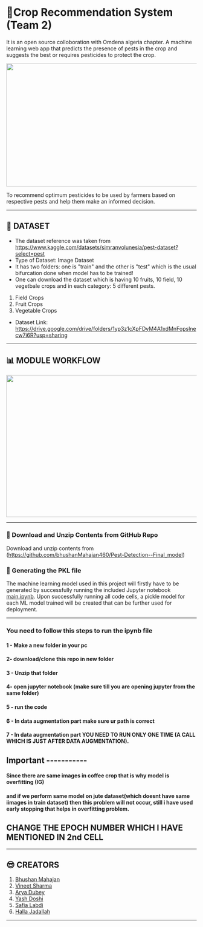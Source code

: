 # **:ear_of_rice:Crop Recommendation System (Team 2)**

It is an open source colloboration with Omdena algeria chapter. A machine learning web app that predicts the presence of pests in the crop and suggests the best or requires pesticides to protect the crop.

<p align="center">
  <img width="600" height="325" src="https://drive.google.com/file/d/16d0ZOS1lZwJyViX1CA8NHPd2uMXyR9vL/view?usp=sharing">
</p>

To recommend optimum pesticides to be used by farmers based on respective pests and help them make an informed decision.

---

## :pushpin: **DATASET** 
* The dataset reference was taken from https://www.kaggle.com/datasets/simranvolunesia/pest-dataset?select=pest
* Type of Dataset: Image Dataset
* It has two folders: one is "train" and the other is "test" which is the usual bifurcation done when model has to be trained!
* One can download the dataset which is having 10 fruits, 10 field, 10 vegetbale crops and in each category: 5 different pests.
1. Field Crops 
2. Fruit Crops 
3. Vegetable Crops
* Dataset Link: https://drive.google.com/drive/folders/1yp3z1cXpFDyM4A1xdMnFopslnecw7i6R?usp=sharing


---

## **:bar_chart: MODULE WORKFLOW**
<p align="left">
  <img width="600" height="375" src="https://user-images.githubusercontent.com/36481036/193409683-eb942bc6-d162-4d5a-8105-fb4069da5a5e.png">
</p>

---

### :open_file_folder: Download and Unzip Contents from GitHub Repo

Download and unzip contents from (https://github.com/bhushanMahajan460/Pest-Detection--Final_model)

### :green_book: Generating the PKL file

The machine learning model used in this project will firstly have to be generated by successfully running the included Jupyter notebook [main.ipynb]([https://github.com/bhushanMahajan460/Pest-Detection--Final_model/blob/main/main.ipynb]). Upon successfully running all code cells, a pickle model for each ML model trained will be created that can be further used for deployment.

---


### You need to follow this steps to run the ipynb file

#### 1 - Make a new folder in your pc
#### 2- download/clone this repo in new folder
#### 3 - Unzip that folder
#### 4-  open jupyter notebook (make sure till you are opening jupyter from the same folder)
#### 5 - run the code
#### 6 - In data augmentation part make sure ur path is correct
#### 7 - In data augmentation part YOU NEED TO RUN ONLY ONE TIME (A CALL WHICH IS JUST AFTER DATA AUGMENTATION).


## Important -----------
#### Since there are same images in coffee crop that is why model is overfitting (IG)
#### and if we perform same model on jute dataset(which doesnt have same iimages in train dataset) then this problem will not occur, still i have used early stopping that helps in overfitting problem.

## CHANGE THE EPOCH NUMBER WHICH I HAVE MENTIONED IN 2nd CELL

---

## **:sunglasses: CREATORS**
1. [Bhushan Mahajan](https://github.com/bhushanMahajan460)
2. [Vineet Sharma](https://github.com/Vinit171)
3. [Arya Dubey](https://github.com/aryadubey)
4. [Yash Doshi](https://github.com/YashDoshi17)
5. [Safia Labdi](https://github.com/safialabdi)
6. [Halla Jadallah](https://github.com/halajadallah)

--- 
